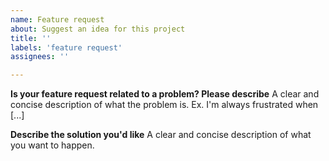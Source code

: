 ```yaml
---
name: Feature request
about: Suggest an idea for this project
title: ''
labels: 'feature request'
assignees: ''

---
```


**Is your feature request related to a problem? Please describe**
A clear and concise description of what the problem is. Ex. I'm always frustrated when [...]

**Describe the solution you'd like**
A clear and concise description of what you want to happen.

